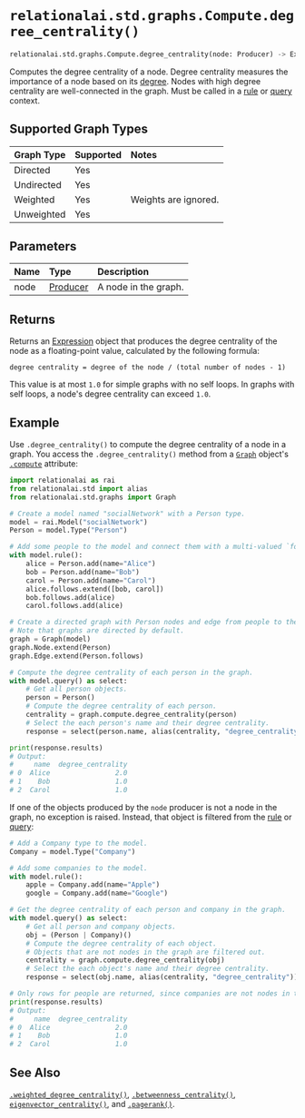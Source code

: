 # `relationalai.std.graphs.Compute.degree_centrality()`

```python
relationalai.std.graphs.Compute.degree_centrality(node: Producer) -> Expression
```

Computes the degree centrality of a node.
Degree centrality measures the importance of a node based on its [degree](./degree.md).
Nodes with high degree centrality are well-connected in the graph.
Must be called in a [rule](../../../Model/rule.md) or [query](../../../Model/query.md) context.

## Supported Graph Types

| Graph Type | Supported | Notes |
| :--- | :--- | :------ |
| Directed | Yes |   |
| Undirected | Yes |   |
| Weighted | Yes | Weights are ignored. |
| Unweighted | Yes |   |

## Parameters

| Name | Type | Description |
| :--- | :--- | :------ |
| node | [Producer](../../../Producer.md) | A node in the graph. |

## Returns

Returns an [Expression](../../../Expression.md) object that produces
the degree centrality of the node as a floating-point value, calculated by the following formula:

```
degree centrality = degree of the node / (total number of nodes - 1)
```

This value is at most `1.0` for simple graphs with no self loops.
In graphs with self loops, a node's degree centrality can exceed `1.0`.

## Example

Use `.degree_centrality()` to compute the degree centrality of a node in a graph.
You access the `.degree_centrality()` method from a [`Graph`](../Graph.md) object's
[`.compute`](../Graph/compute.md) attribute:

```python
import relationalai as rai
from relationalai.std import alias
from relationalai.std.graphs import Graph

# Create a model named "socialNetwork" with a Person type.
model = rai.Model("socialNetwork")
Person = model.Type("Person")

# Add some people to the model and connect them with a multi-valued `follows` property.
with model.rule():
    alice = Person.add(name="Alice")
    bob = Person.add(name="Bob")
    carol = Person.add(name="Carol")
    alice.follows.extend([bob, carol])
    bob.follows.add(alice)
    carol.follows.add(alice)

# Create a directed graph with Person nodes and edge from people to the people they follow.
# Note that graphs are directed by default.
graph = Graph(model)
graph.Node.extend(Person)
graph.Edge.extend(Person.follows)

# Compute the degree centrality of each person in the graph.
with model.query() as select:
    # Get all person objects.
    person = Person()
    # Compute the degree centrality of each person.
    centrality = graph.compute.degree_centrality(person)
    # Select the each person's name and their degree centrality.
    response = select(person.name, alias(centrality, "degree_centrality"))

print(response.results)
# Output:
#     name  degree_centrality
# 0  Alice                2.0
# 1    Bob                1.0
# 2  Carol                1.0
```

If one of the objects produced by the `node` producer is not a node in the graph, no exception is raised.
Instead, that object is filtered from the [rule](../../../Model/rule.md) or [query](../../../Model/query.md):

```python
# Add a Company type to the model.
Company = model.Type("Company")

# Add some companies to the model.
with model.rule():
    apple = Company.add(name="Apple")
    google = Company.add(name="Google")

# Get the degree centrality of each person and company in the graph.
with model.query() as select:
    # Get all person and company objects.
    obj = (Person | Company)()
    # Compute the degree centrality of each object.
    # Objects that are not nodes in the graph are filtered out.
    centrality = graph.compute.degree_centrality(obj)
    # Select the each object's name and their degree centrality.
    response = select(obj.name, alias(centrality, "degree_centrality"))

# Only rows for people are returned, since companies are not nodes in the graph.
print(response.results)
# Output:
#     name  degree_centrality
# 0  Alice                2.0
# 1    Bob                1.0
# 2  Carol                1.0
```

## See Also

[`.weighted_degree_centrality()`](./weighted_degree_centrality.md),
[`.betweenness_centrality()`](./betweenness_centrality.md),
[`eigenvector_centrality()`](./eigenvector_centrality.md),
and [`.pagerank()`](./pagerank.md).
